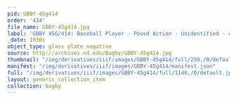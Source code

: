 ```yaml
---
pid: GBBY-45g414
order: '414'
file_name: GBBY-45g414.jpg
label: 'GBBY 45G/414: Baseball Player - Posed Action - Unidentified - c1930s'
_date: 1930s
object_type: glass plate negative
source: http://archives.nd.edu/Bagby/GBBY-45g414.jpg
thumbnail: "/img/derivatives/iiif/images/GBBY-45g414/full/250,/0/default.jpg"
manifest: "/img/derivatives/iiif/images/GBBY-45g414/manifest.json"
full: "/img/derivatives/iiif/images/GBBY-45g414/full/1140,/0/default.jpg"
layout: generic_collection_item
collection: bagby
---
```

